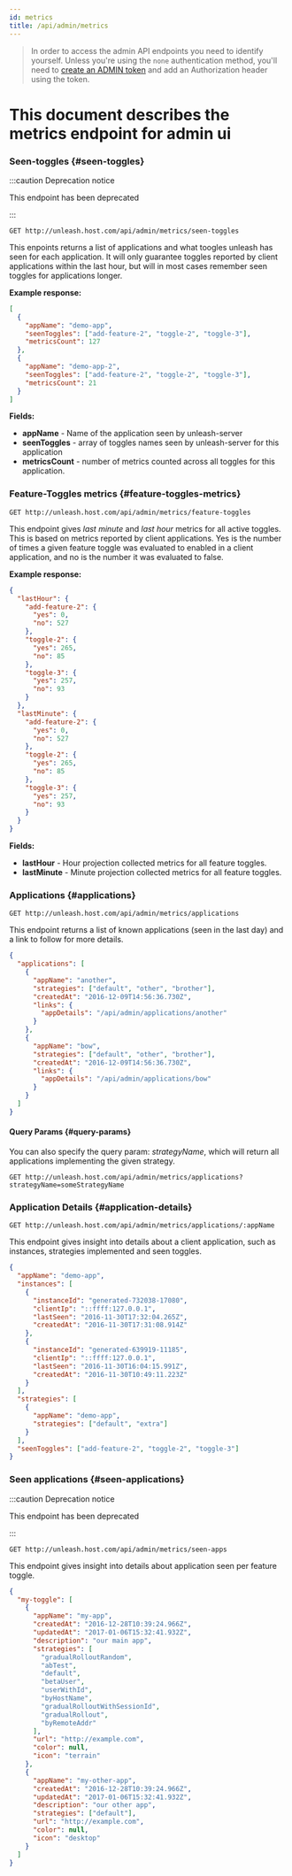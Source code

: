 ```yaml
---
id: metrics
title: /api/admin/metrics
---
```


> In order to access the admin API endpoints you need to identify yourself. Unless you're using the `none` authentication method, you'll need to [create an ADMIN token](/how-to/how-to-create-api-tokens) and add an Authorization header using the token.

# This document describes the metrics endpoint for admin ui

### Seen-toggles {#seen-toggles}
:::caution Deprecation notice

This endpoint has been deprecated

:::

`GET http://unleash.host.com/api/admin/metrics/seen-toggles`

This enpoints returns a list of applications and what toogles unleash has seen for each application. It will only guarantee toggles reported by client applications within the last hour, but will in most cases remember seen toggles for applications longer.

**Example response:**

```json
[
  {
    "appName": "demo-app",
    "seenToggles": ["add-feature-2", "toggle-2", "toggle-3"],
    "metricsCount": 127
  },
  {
    "appName": "demo-app-2",
    "seenToggles": ["add-feature-2", "toggle-2", "toggle-3"],
    "metricsCount": 21
  }
]
```

**Fields:**

- **appName** - Name of the application seen by unleash-server
- **seenToggles** - array of toggles names seen by unleash-server for this application
- **metricsCount** - number of metrics counted across all toggles for this application.

### Feature-Toggles metrics {#feature-toggles-metrics}

`GET http://unleash.host.com/api/admin/metrics/feature-toggles`

This endpoint gives _last minute_ and _last hour_ metrics for all active toggles. This is based on metrics reported by client applications. Yes is the number of times a given feature toggle was evaluated to enabled in a client application, and no is the number it was evaluated to false.

**Example response:**

```json
{
  "lastHour": {
    "add-feature-2": {
      "yes": 0,
      "no": 527
    },
    "toggle-2": {
      "yes": 265,
      "no": 85
    },
    "toggle-3": {
      "yes": 257,
      "no": 93
    }
  },
  "lastMinute": {
    "add-feature-2": {
      "yes": 0,
      "no": 527
    },
    "toggle-2": {
      "yes": 265,
      "no": 85
    },
    "toggle-3": {
      "yes": 257,
      "no": 93
    }
  }
}
```

**Fields:**

- **lastHour** - Hour projection collected metrics for all feature toggles.
- **lastMinute** - Minute projection collected metrics for all feature toggles.

### Applications {#applications}

`GET http://unleash.host.com/api/admin/metrics/applications`

This endpoint returns a list of known applications (seen in the last day) and a link to follow for more details.

```json
{
  "applications": [
    {
      "appName": "another",
      "strategies": ["default", "other", "brother"],
      "createdAt": "2016-12-09T14:56:36.730Z",
      "links": {
        "appDetails": "/api/admin/applications/another"
      }
    },
    {
      "appName": "bow",
      "strategies": ["default", "other", "brother"],
      "createdAt": "2016-12-09T14:56:36.730Z",
      "links": {
        "appDetails": "/api/admin/applications/bow"
      }
    }
  ]
}
```

#### Query Params {#query-params}

You can also specify the query param: _strategyName_, which will return all applications implementing the given strategy.

`GET http://unleash.host.com/api/admin/metrics/applications?strategyName=someStrategyName`

### Application Details {#application-details}

`GET http://unleash.host.com/api/admin/metrics/applications/:appName`

This endpoint gives insight into details about a client application, such as instances, strategies implemented and seen toggles.

```json
{
  "appName": "demo-app",
  "instances": [
    {
      "instanceId": "generated-732038-17080",
      "clientIp": "::ffff:127.0.0.1",
      "lastSeen": "2016-11-30T17:32:04.265Z",
      "createdAt": "2016-11-30T17:31:08.914Z"
    },
    {
      "instanceId": "generated-639919-11185",
      "clientIp": "::ffff:127.0.0.1",
      "lastSeen": "2016-11-30T16:04:15.991Z",
      "createdAt": "2016-11-30T10:49:11.223Z"
    }
  ],
  "strategies": [
    {
      "appName": "demo-app",
      "strategies": ["default", "extra"]
    }
  ],
  "seenToggles": ["add-feature-2", "toggle-2", "toggle-3"]
}
```

### Seen applications {#seen-applications}

:::caution Deprecation notice

This endpoint has been deprecated

:::

`GET http://unleash.host.com/api/admin/metrics/seen-apps`

This endpoint gives insight into details about application seen per feature toggle.

```json
{
  "my-toggle": [
    {
      "appName": "my-app",
      "createdAt": "2016-12-28T10:39:24.966Z",
      "updatedAt": "2017-01-06T15:32:41.932Z",
      "description": "our main app",
      "strategies": [
        "gradualRolloutRandom",
        "abTest",
        "default",
        "betaUser",
        "userWithId",
        "byHostName",
        "gradualRolloutWithSessionId",
        "gradualRollout",
        "byRemoteAddr"
      ],
      "url": "http://example.com",
      "color": null,
      "icon": "terrain"
    },
    {
      "appName": "my-other-app",
      "createdAt": "2016-12-28T10:39:24.966Z",
      "updatedAt": "2017-01-06T15:32:41.932Z",
      "description": "our other app",
      "strategies": ["default"],
      "url": "http://example.com",
      "color": null,
      "icon": "desktop"
    }
  ]
}
```
